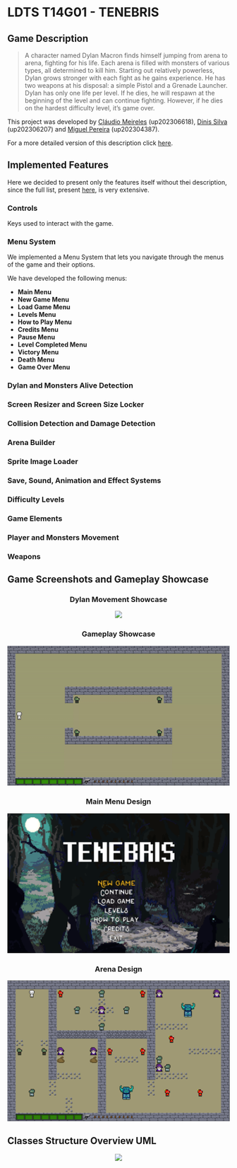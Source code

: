 # LDTS T14G01 - TENEBRIS  

## Game Description

> A character named Dylan Macron finds himself jumping from arena to arena, fighting for his life. Each arena is filled with monsters of various types, all determined to kill him. Starting out relatively powerless, Dylan grows stronger with each fight as he gains experience. He has two weapons at his disposal: a simple Pistol and a Grenade Launcher. Dylan has only one life per level. If he dies, he will respawn at the beginning of the level and can continue fighting. However, if he dies on the hardest difficulty level, it’s game over.

This project was developed by [Cláudio Meireles](https://github.com/Atum555) (up202306618), [Dinis Silva](https://github.com/DinisBSilva) (up202306207) and [Miguel Pereira](https://github.com/migalha212) (up202304387).

For a more detailed version of this description click [here](./docs/README.md).

## Implemented Features
Here we decided to present only the features itself without thei description, since the full list, present [here](./docs/README.md), is very extensive.

### Controls
Keys used to interact with the game.

### Menu System
We implemented a Menu System that lets you navigate through the menus of the game and their options.

We have developed the following menus:
- **Main Menu**
- **New Game Menu**
- **Load Game Menu**
- **Levels Menu**
- **How to Play Menu**
- **Credits Menu**
- **Pause Menu**
- **Level Completed Menu**
- **Victory Menu**
- **Death Menu**
- **Game Over Menu**
  
### Dylan and Monsters Alive Detection

### Screen Resizer and Screen Size Locker

### Collision Detection and Damage Detection

### Arena Builder

### Sprite Image Loader

### Save, Sound, Animation and Effect Systems

### Difficulty Levels

### Game Elements

### Player and Monsters Movement

### Weapons

## Game Screenshots and Gameplay Showcase

[comment]: <> (Dylan Movement Showcase)

<h3 align="center">
  Dylan Movement Showcase
</h3>

<p align="center">
<img src="docs/resources/mockups/Dylan.gif">
</p>

[comment]: <> (Gameplay Showcase)

<h3 align="center">
  Gameplay Showcase
</h3>

<p align="center">
<img src="docs/resources/showcases/GameplayShowcase.gif">
</p>

[comment]: <> (Menu Design Example)

<h3 align="center">
  Main Menu Design
</h3>

<p align="center">
<img src="docs/resources/screenshots/MainMenu.png">
</p>

[comment]: <> (Arena Design)

<h3 align="center">
  Arena Design
</h3>

<p align="center">
<img src="docs/resources/screenshots/ArenaDesign.png">
</p>

## Classes Structure Overview UML

<p align="center">
<img src="docs/resources/uml/overview.png">
</p>

